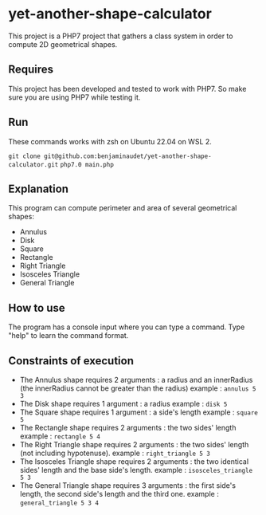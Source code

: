 # yet-another-shape-calculator

This project is a PHP7 project that gathers a class system in order to compute 2D geometrical shapes.

## Requires

This project has been developed and tested to work with PHP7.
So make sure you are using PHP7 while testing it.

## Run

These commands works with zsh on Ubuntu 22.04 on WSL 2.

`git clone git@github.com:benjaminaudet/yet-another-shape-calculator.git`
`php7.0 main.php`

## Explanation

This program can compute perimeter and area of several geometrical shapes:
* Annulus
* Disk
* Square
* Rectangle
* Right Triangle
* Isosceles Triangle
* General Triangle

## How to use

The program has a console input where you can type a command.
Type "help" to learn the command format.

## Constraints of execution

* The Annulus shape requires 2 arguments : a radius and an innerRadius (the innerRadius cannot be greater than the radius)
example : `annulus 5 3`
* The Disk shape requires 1 argument : a radius
example : `disk 5`
* The Square shape requires 1 argument : a side's length
example : `square 5`
* The Rectangle shape requires 2 arguments : the two sides' length
example : `rectangle 5 4`
* The Right Triangle shape requires 2 arguments : the two sides' length (not including hypotenuse).
example : `right_triangle 5 3`
* The Isosceles Triangle shape requires 2 arguments : the two identical sides' length and the base side's length.
example : `isosceles_triangle 5 3`
* The General Triangle shape requires 3 arguments : the first side's length, the second side's length and the third one.
example : `general_triangle 5 3 4`
